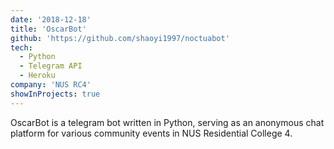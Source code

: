 ```yaml
---
date: '2018-12-18'
title: 'OscarBot'
github: 'https://github.com/shaoyi1997/noctuabot'
tech:
  - Python
  - Telegram API
  - Heroku
company: 'NUS RC4'
showInProjects: true
---
```


OscarBot is a telegram bot written in Python, serving as an anonymous chat platform for various community events in NUS Residential College 4.
